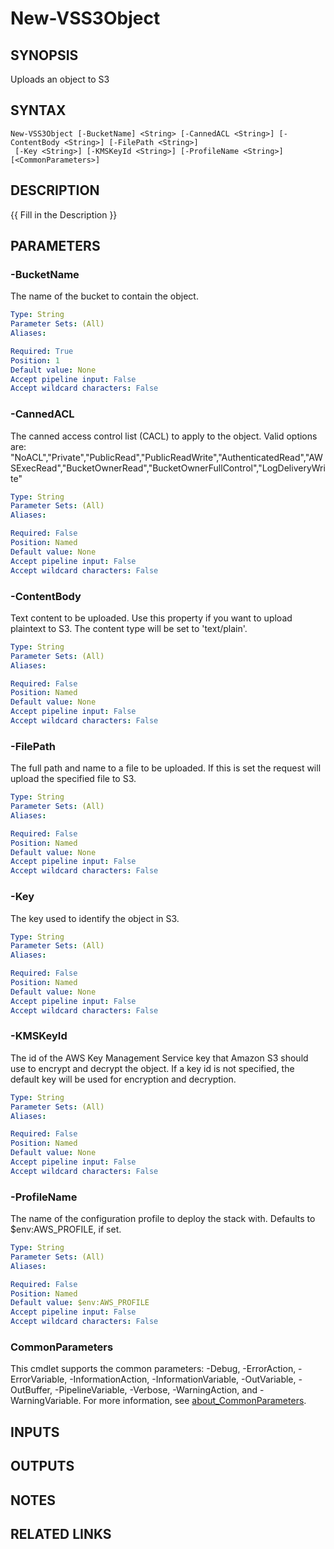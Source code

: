 # New-VSS3Object

## SYNOPSIS
Uploads an object to S3

## SYNTAX

```
New-VSS3Object [-BucketName] <String> [-CannedACL <String>] [-ContentBody <String>] [-FilePath <String>]
 [-Key <String>] [-KMSKeyId <String>] [-ProfileName <String>] [<CommonParameters>]
```

## DESCRIPTION
{{ Fill in the Description }}

## PARAMETERS

### -BucketName
The name of the bucket to contain the object.

```yaml
Type: String
Parameter Sets: (All)
Aliases:

Required: True
Position: 1
Default value: None
Accept pipeline input: False
Accept wildcard characters: False
```

### -CannedACL
The canned access control list (CACL) to apply to the object.
Valid options are: "NoACL","Private","PublicRead","PublicReadWrite","AuthenticatedRead","AWSExecRead","BucketOwnerRead","BucketOwnerFullControl","LogDeliveryWrite"

```yaml
Type: String
Parameter Sets: (All)
Aliases:

Required: False
Position: Named
Default value: None
Accept pipeline input: False
Accept wildcard characters: False
```

### -ContentBody
Text content to be uploaded.
Use this property if you want to upload plaintext to S3.
The content type will be set to 'text/plain'.

```yaml
Type: String
Parameter Sets: (All)
Aliases:

Required: False
Position: Named
Default value: None
Accept pipeline input: False
Accept wildcard characters: False
```

### -FilePath
The full path and name to a file to be uploaded.
If this is set the request will upload the specified file to S3.

```yaml
Type: String
Parameter Sets: (All)
Aliases:

Required: False
Position: Named
Default value: None
Accept pipeline input: False
Accept wildcard characters: False
```

### -Key
The key used to identify the object in S3.

```yaml
Type: String
Parameter Sets: (All)
Aliases:

Required: False
Position: Named
Default value: None
Accept pipeline input: False
Accept wildcard characters: False
```

### -KMSKeyId
The id of the AWS Key Management Service key that Amazon S3 should use to encrypt and decrypt the object.
If a key id is not specified, the default key will be used for encryption and decryption.

```yaml
Type: String
Parameter Sets: (All)
Aliases:

Required: False
Position: Named
Default value: None
Accept pipeline input: False
Accept wildcard characters: False
```

### -ProfileName
The name of the configuration profile to deploy the stack with.
Defaults to $env:AWS_PROFILE, if set.

```yaml
Type: String
Parameter Sets: (All)
Aliases:

Required: False
Position: Named
Default value: $env:AWS_PROFILE
Accept pipeline input: False
Accept wildcard characters: False
```

### CommonParameters
This cmdlet supports the common parameters: -Debug, -ErrorAction, -ErrorVariable, -InformationAction, -InformationVariable, -OutVariable, -OutBuffer, -PipelineVariable, -Verbose, -WarningAction, and -WarningVariable. For more information, see [about_CommonParameters](http://go.microsoft.com/fwlink/?LinkID=113216).

## INPUTS

## OUTPUTS

## NOTES

## RELATED LINKS
